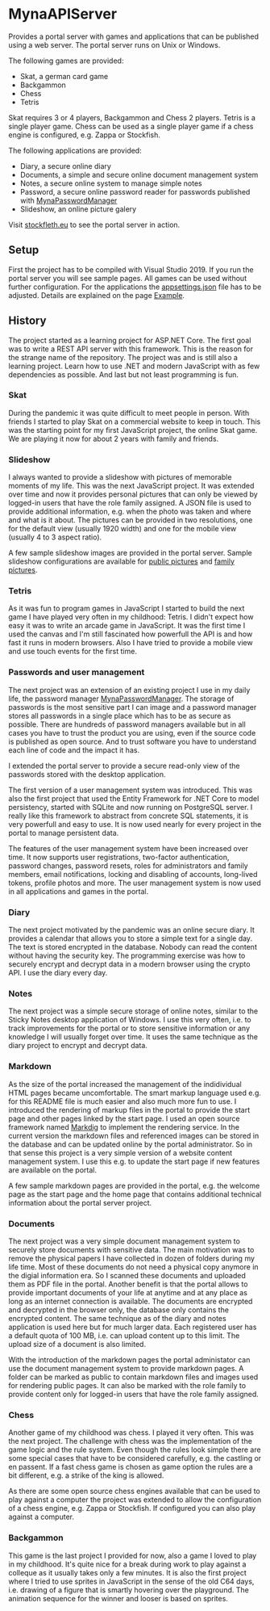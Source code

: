 # MynaAPIServer

Provides a portal server with games and applications that can be published using a web server. The portal server runs on Unix or Windows.

The following games are provided:
- Skat, a german card game
- Backgammon
- Chess
- Tetris

Skat requires 3 or 4 players, Backgammon and Chess 2 players. Tetris is a single player game.
Chess can be used as a single player game if a chess engine is configured, e.g. Zappa or Stockfish.

The following applications are provided:
- Diary, a secure online diary
- Documents, a simple and secure online document management system
- Notes, a secure online system to manage simple notes
- Password, a secure online password reader for passwords published with [MynaPasswordManager](https://github.com/nylssoft/MynaPasswordManager)
- Slideshow, an online picture galery

Visit [stockfleth.eu](https://www.stockfleth.eu) to see the portal server in action.

## Setup

First the project has to be compiled with Visual Studio 2019.
If you run the portal server you will see sample pages.
All games can be used without further configuration.
For the applications the [appsettings.json](/APIServer/appsettings.json) file has to be adjusted.
Details are explained on the page [Example](/APIServer/sampledata/Example.md).

## History

The project started as a learning project for ASP.NET Core.
The first goal was to write a REST API server with this framework.
This is the reason for the strange name of the repository.
The project was and is still also a learning project. Learn how to use .NET and modern JavaScript
with as few dependencies as possible.
And last but not least programming is fun.

### Skat

During the pandemic it was quite difficult to meet people in person.
With friends I started to play Skat on a commercial website to keep in touch.
This was the starting point for my first JavaScript project, the online Skat game.
We are playing it now for about 2 years with family and friends.

### Slideshow

I always wanted to provide a slideshow with pictures of memorable moments of my life.
This was the next JavaScript project. It was extended over time and now it provides personal pictures
that can only be viewed by logged-in users that have the role family assigned.
A JSON file is used to provide additional information, e.g. when the photo was taken and where and what is it about.
The pictures can be provided in two resolutions, one for the default view (usually 1920 width) and one for the
mobile view (usually 4 to 3 aspect ratio).

A few sample slideshow images are provided in the portal server. Sample slideshow configurations are available for
[public pictures](/APIServer/sampledata/public-pictures.json) and [family pictures](/APIServer/sampledata/family-pictures.json).

### Tetris

As it was fun to program games in JavaScript I started to build the next game I have played very often in my childhood: Tetris.
I didn't expect how easy it was to write an arcade game in JavaScript. It was the first time I used the canvas and I'm still
fascinated how powerfull the API is and how fast it runs in modern browsers. 
Also I have tried to provide a mobile view and use touch events for the first time.

### Passwords and user management

The next project was an extension of an existing project I use in my daily life,
the password manager [MynaPasswordManager](https://github.com/nylssoft/MynaPasswordManager).
The storage of passwords is the most sensitive part I can image and a password manager stores all passwords in a single place
which has to be as secure as possible.
There are hundreds of password managers available but in all cases you have to trust the product you are using,
even if the source code is published as open source.
And to trust software you have to understand each line of code and the impact it has.

I extended the portal server to provide a secure read-only view of the passwords stored with the desktop application.

The first version of a user management system was introduced. This was also the first project that used
the Entity Framework for .NET Core to model persistency, started with SQLite and now running on PostgreSQL server.
I really like this framework to abstract from concrete SQL statements, it is very powerfull and easy to use.
It is now used nearly for every project in the portal to manage persistent data.

The features of the user management system have been increased over time.
It now supports user registrations, two-factor authentication, password changes, password resets,
roles for administrators and family members, email notifications, locking and disabling of accounts,
long-lived tokens, profile photos and more. The user management system is now used in all applications and games in the portal.

### Diary

The next project motivated by the pandemic was an online secure diary.
It provides a calendar that allows you to store a simple text for a single day.
The text is stored encrypted in the database. Nobody can read the content without having the security key.
The programming exercise was how to securely encrypt and decrypt data in a modern browser using the crypto API.
I use the diary every day.

### Notes

The next project was a simple secure storage of online notes, similar to the Sticky Notes desktop application of Windows.
I use this very often, i.e. to track improvements for the portal or to store sensitive information or any knowledge
I will usually forget over time.
It uses the same technique as the diary project to encrypt and decrypt data.

### Markdown

As the size of the portal increased the management of the indidividual HTML pages became uncomfortable. The smart markup language
used e.g. for this README file is much easier and also much more fun to use.
I introduced the rendering of markup files in the portal to provide the start page and other pages linked by the start page.
I used an open source framework named [Markdig](https://github.com/xoofx/markdig) to implement the rendering service.
In the current version the markdown files and referenced images can be stored in the database and can be updated online
by the portal administrator. So in that sense this project is a very simple version of a website content management system.
I use this e.g. to update the start page if new features are available on the portal.

A few sample markdown pages are provided in the portal, e.g. the welcome page as the start page and the home page that contains
additional technical information about the portal server project.

### Documents

The next project was a very simple document management system to securely store documents with sensitive data. The main motivation was
to remove the physical papers I have collected in dozen of folders during my life time. Most of these documents do not need a
physical copy anymore in the digial information era. So I scanned these documents and uploaded them as PDF file in the portal.
Another benefit is that the portal allows to provide important documents of your life at anytime and at any place as long as an internet
connection is available. The documents are encrypted and decrypted in the browser only, the database only contains the encrypted content.
The same technique as of the diary and notes application is used here but for much larger data.
Each registered user has a default quota of 100 MB, i.e. can upload content up to this limit. The upload size of a document is also limited.

With the introduction of the markdown pages the portal administator can use the document management system to provide markdown pages.
A folder can be marked as public to contain markdown files and images used for rendering public pages. It can also be marked with the role family
to provide content only for logged-in users that have the role family assigned.

### Chess

Another game of my childhood was chess. I played it very often. This was the next project. The challenge with chess was the
implementation of the game logic and the rule system. Even though the rules look simple there are some special cases that have to be considered
carefully, e.g. the castling or en passent.
If a fast chess game is chosen as game option the rules are a bit different, e.g. a strike of the king is allowed.

As there are some open source chess engines available that can be used to play against a computer the project was extended to allow
the configuration of a chess engine, e.g. Zappa or Stockfish. If configured you can also play against a computer.

### Backgammon

This game is the last project I provided for now, also a game I loved to play in my childhood. It's quite nice for a break during work to play
against a colleque as it usually takes only a few minutes.
It is also the first project where I tried to use sprites in JavaScript in the sense of the old C64 days, i.e.
drawing of a figure that is smartly hovering over the playground.
The animation sequence for the winner and looser is based on sprites.
